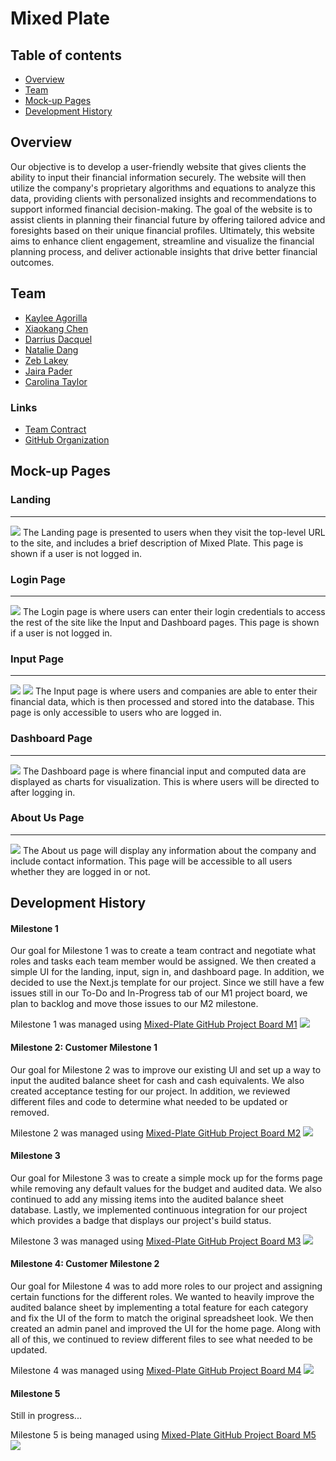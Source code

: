 # Mixed Plate

## Table of contents
* [Overview](#overview)
* [Team](#team)
* [Mock-up Pages](#mock-up-pages)
* [Development History](#development-history)

## Overview
Our objective is to develop a user-friendly website that gives clients the ability to input their financial information securely. The website will then utilize the company's proprietary algorithms and equations to analyze this data, providing clients with personalized insights and recommendations to support informed financial decision-making. The goal of the website is to assist clients in planning their financial future by offering tailored advice and foresights based on their unique financial profiles. Ultimately, this website aims to enhance client engagement, streamline and visualize the financial planning process, and deliver actionable insights that drive better financial outcomes.

## Team
* [Kaylee Agorilla](https://kayleeagorilla.github.io/)
* [Xiaokang Chen](https://xiaokchenedu.github.io/)
* [Darrius Dacquel](https://darriusdacquel.github.io/)
* [Natalie Dang](https://ndang562.github.io/)
* [Zeb Lakey](https://zeb1283.github.io/)
* [Jaira Pader](https://jairabp.github.io/)
* [Carolina Taylor](https://carolinataylor.github.io/)

### Links
* [Team Contract](https://docs.google.com/document/d/1RjQpE1v-KnegEi_WD4V4ywFx8YryvBxxtOvXPAtF67U/edit?usp=sharing)
* [GitHub Organization](https://github.com/mixed-plate)

## Mock-up Pages
### Landing
<hr>
<img src = "./img/homePage.png" >
The Landing page is presented to users when they visit the top-level URL to the site, and includes a brief description of Mixed Plate. This page is shown if a user is not logged in.

### Login Page
<hr>
<img src="./img/signInPage.png">
The Login page is where users can enter their login credentials to access the rest of the site like the Input and Dashboard pages. This page is shown if a user is not logged in. 
 
### Input Page
<hr>
<img src = "./img/inputPage1.jpg" >
<img src = "./img/inputPage2.jpg" >
The Input page is where users and companies are able to enter their financial data, which is then processed and stored into the database. This page is only accessible to users who are logged in.

### Dashboard Page
<hr>
<img src = "./img/dashboardPage.jpg" >
The Dashboard page is where financial input and computed data are displayed as charts for visualization. This is where users will be directed to after logging in.

### About Us Page
<hr>
<img src = "./img/aboutUsPage.png" >
The About us page will display any information about the company and include contact information. This page will be accessible to all users whether they are logged in or not.

## Development History
<h4>Milestone 1</h4>
Our goal for Milestone 1 was to create a team contract and negotiate what roles and tasks each team member would be assigned. We then created a simple UI for the landing, input, sign in, and dashboard page. In addition, we decided to use the Next.js template for our project. Since we still have a few issues still in our To-Do and In-Progress tab of our M1 project board, we plan to backlog and move those issues to our M2 milestone. 

Milestone 1 was managed using [Mixed-Plate GitHub Project Board M1](https://github.com/orgs/mixed-plate/projects/2)
<img src = "./img/m1ProjectBoardUpdated.png" >

<h4>Milestone 2: Customer Milestone 1</h4>
Our goal for Milestone 2 was to improve our existing UI and set up a way to input the audited balance sheet for cash and cash equivalents. We also created acceptance testing for our project. In addition, we reviewed different files and code to determine what needed to be updated or removed. 

Milestone 2 was managed using [Mixed-Plate GitHub Project Board M2](https://github.com/orgs/mixed-plate/projects/9)
<img src = "./img/m2ProjectBoard.png" >

<h4>Milestone 3</h4>
Our goal for Milestone 3 was to create a simple mock up for the forms page while removing any default values for the budget and audited data. We also continued to add any missing items into the audited balance sheet database. Lastly, we implemented continuous integration for our project which provides a badge that displays our project's build status.

Milestone 3 was managed using [Mixed-Plate GitHub Project Board M3](https://github.com/orgs/mixed-plate/projects/11/views/1)
<img src = "./img/m3ProjectBoard.png" >

<h4>Milestone 4: Customer Milestone 2</h4>
Our goal for Milestone 4 was to add more roles to our project and assigning certain functions for the different roles. We wanted to heavily improve the audited balance sheet by implementing a total feature for each category and fix the UI of the form to match the original spreadsheet look. We then created an admin panel and improved the UI for the home page. Along with all of this, we continued to review different files to see what needed to be updated.


Milestone 4 was managed using [Mixed-Plate GitHub Project Board M4](https://github.com/orgs/mixed-plate/projects/16/views/1)
<img src = "./img/m4ProjectBoard.png" >

<h4>Milestone 5</h4>
Still in progress...

Milestone 5 is being managed using [Mixed-Plate GitHub Project Board M5](https://github.com/orgs/mixed-plate/projects/17/views/1)
<img src = "./img/m5ProjectBoard.png" >

